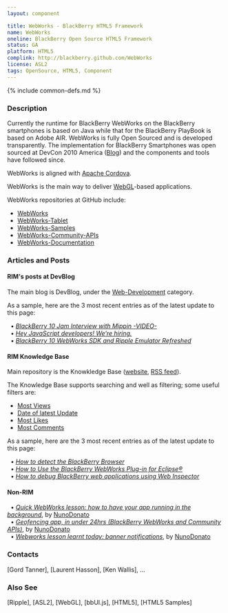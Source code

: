 ```yaml
---
layout: component

title: WebWorks - BlackBerry HTML5 Framework
name: WebWorks
oneline: BlackBerry Open Source HTML5 Framework
status: GA
platform: HTML5
complink: http://blackberry.github.com/WebWorks
license: ASL2
tags: OpenSource, HTML5, Component
---
```

{% include common-defs.md %}

### Description

Currently the runtime for BlackBerry WebWorks on the BlackBerry smartphones is based on Java while
that for the BlackBerry PlayBook is based on Adobe AIR.
WebWorks is fully Open Sourced and is developed transparently.
The implementation for BlackBerry Smartphones was open sourced at DevCon 2010 America ([Blog](TBD))
and the components and tools have followed since.

WebWorks is aligned with [Apache Cordova](Apache_Cordova.html).

WebWorks is the main way to deliver [WebGL](WebGL.html)-based applications.

WebWorks repositories at GitHub include:
 * [WebWorks](http://github.com/blackberry/WebWorks)
 * [WebWorks-Tablet](http://github.com/blackberry/WebWorks-Tablet)
 * [WebWorks-Samples](http://github.com/blackberry/WebWorks-Samples)
 * [WebWorks-Community-APIs](http://github.com/blackberry/WebWorks-Community-APIs)
 * [WebWorks-Documentation](http://github.com/blackberry/WebWorks-Documentation)

### Articles and Posts

#### RIM's posts at DevBlog

The main blog is DevBlog, under the [Web-Development](http://devblog.blackberry.com/category/web-development/) category.

As a sample, here are the 3 most recent entries as of the latest update to this page:

&nbsp;&nbsp;&bull; *[BlackBerry 10 Jam Interview with Mippin -VIDEO-](http://devblog.blackberry.com/2012/06/blackberry-10-jam-interview-with-mippin-video/)*  
&nbsp;&nbsp;&bull; *[Hey JavaScript developers! We’re hiring.](http://devblog.blackberry.com/2012/06/hiring-javascript-developers/)*  
&nbsp;&nbsp;&bull; *[BlackBerry 10 WebWorks SDK and Ripple Emulator Refreshed](http://devblog.blackberry.com/2012/06/blackberry-10-webworks-sdk-ripple-update/)*  

#### RIM Knowledge Base

Main repository is the Knowkledge Base ([website](http://supportforums.blackberry.com/t5/Web-and-WebWorks-Development/tkb-p/browser_dev%40tkb#), [RSS feed](http://supportforums.blackberry.com/rim/rss/board?board.id=browser_dev%40tkb)).

The Knowledge Base supports searching and well as filtering; some useful filters are:
* [Most Views](http://supportforums.blackberry.com/t5/Web-and-WebWorks-Development/tkb-p/browser_dev%40tkb#/?sort_by=-views&page=1&restrictionStates=no_filter&breadCrumb=%5B%5D&publishRangeTime=0&attentionState=no_filter&search_type=message)
* [Date of latest Update](http://supportforums.blackberry.com/t5/Web-and-WebWorks-Development/tkb-p/browser_dev%40tkb#/?sort_by=-topicPublishDate&page=1&restrictionStates=no_filter&breadCrumb=%5B%5D&publishRangeTime=0&attentionState=no_filter&search_type=message)
* [Most Likes](http://supportforums.blackberry.com/t5/Web-and-WebWorks-Development/tkb-p/browser_dev%40tkb#/?sort_by=-topicKudosCount&page=1&restrictionStates=no_filter&breadCrumb=%5B%5D&publishRangeTime=0&attentionState=no_filter&search_type=message)
* [Most Comments](http://supportforums.blackberry.com/t5/Web-and-WebWorks-Development/tkb-p/browser_dev%40tkb#/?sort_by=-replies&page=1&restrictionStates=no_filter&breadCrumb=%5B%5D&publishRangeTime=0&attentionState=no_filter&search_type=message)

As a sample, here are the 3 most recent entries as of the latest update to this page:

&nbsp;&nbsp;&bull; *[How to detect the BlackBerry Browser](http://supportforums.blackberry.com/t5/Web-and-WebWorks-Development/How-to-detect-the-BlackBerry-Browser/ta-p/559862)*  
&nbsp;&nbsp;&bull; *[How to Use the BlackBerry WebWorks Plug-in for Eclipse®](http://supportforums.blackberry.com/t5/Web-and-WebWorks-Development/How-to-Use-the-BlackBerry-WebWorks-Plug-in-for-Eclipse/ta-p/446837)*  
&nbsp;&nbsp;&bull; *[How to debug BlackBerry web applications using Web Inspector](http://supportforums.blackberry.com/t5/Web-and-WebWorks-Development/How-to-debug-BlackBerry-web-applications-using-Web-Inspector/ta-p/1207155)*  

#### Non-RIM
&nbsp;&nbsp;&bull; *[Quick WebWorks lesson: how to have your app running in the background](http://thebbthing.wordpress.com/2012/06/25/quick-webworks-lesson-how-to-have-your-app-running-in-the-background/)*, by [NunoDonato](http://twitter.com/nunodonato)  
&nbsp;&nbsp;&bull; *[Geofencing app, in under 24hrs (BlackBerry WebWorks and Community APIs)](http://thebbthing.wordpress.com/2012/06/23/geofencing-app-in-under-24hrs-blackberry-webworks-and-community-apis/)*, by [NunoDonato](http://twitter.com/nunodonato)  
&nbsp;&nbsp;&bull; *[Webworks lesson learnt today: banner notifications](http://thebbthing.wordpress.com/2012/06/22/webworks-lesson-learnt-today-banner-notifications/)*, by [NunoDonato](http://twitter.com/nunodonato)  


### Contacts
[Gord Tanner], [Laurent Hasson], [Ken Wallis], ...

### Also See
[Ripple], [ASL2], [WebGL], [bbUI.js], [HTML5], [HTML5 Samples]

